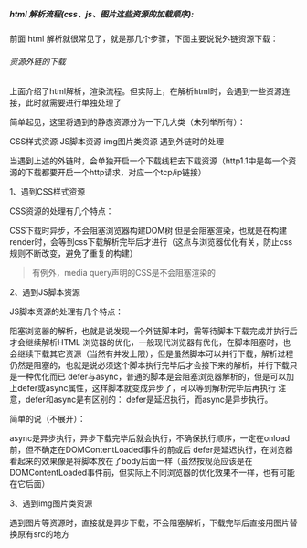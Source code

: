 ##### html 解析流程(css、js、图片这些资源的加载顺序):

前面 html 解析就很常见了，就是那几个步骤，下面主要说说外链资源下载：

###### 资源外链的下载
上面介绍了html解析，渲染流程。但实际上，在解析html时，会遇到一些资源连接，此时就需要进行单独处理了

简单起见，这里将遇到的静态资源分为一下几大类（未列举所有）：

CSS样式资源
JS脚本资源
img图片类资源
遇到外链时的处理

当遇到上述的外链时，会单独开启一个下载线程去下载资源（http1.1中是每一个资源的下载都要开启一个http请求，对应一个tcp/ip链接）

1、遇到CSS样式资源

CSS资源的处理有几个特点：

CSS下载时异步，不会阻塞浏览器构建DOM树
但是会阻塞渲染，也就是在构建render时，会等到css下载解析完毕后才进行（这点与浏览器优化有关，防止css规则不断改变，避免了重复的构建）
> 有例外，media query声明的CSS是不会阻塞渲染的

2、遇到JS脚本资源

JS脚本资源的处理有几个特点：

阻塞浏览器的解析，也就是说发现一个外链脚本时，需等待脚本下载完成并执行后才会继续解析HTML
浏览器的优化，一般现代浏览器有优化，在脚本阻塞时，也会继续下载其它资源（当然有并发上限），但是虽然脚本可以并行下载，解析过程仍然是阻塞的，也就是说必须这个脚本执行完毕后才会接下来的解析，并行下载只是一种优化而已
defer与async，普通的脚本是会阻塞浏览器解析的，但是可以加上defer或async属性，这样脚本就变成异步了，可以等到解析完毕后再执行
注意，defer和async是有区别的： defer是延迟执行，而async是异步执行。

简单的说（不展开）：

async是异步执行，异步下载完毕后就会执行，不确保执行顺序，一定在onload前，但不确定在DOMContentLoaded事件的前或后
defer是延迟执行，在浏览器看起来的效果像是将脚本放在了body后面一样（虽然按规范应该是在DOMContentLoaded事件前，但实际上不同浏览器的优化效果不一样，也有可能在它后面）

3、遇到img图片类资源

遇到图片等资源时，直接就是异步下载，不会阻塞解析，下载完毕后直接用图片替换原有src的地方